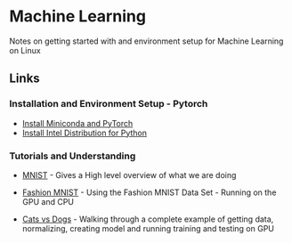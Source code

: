 # Machine Learning

Notes on getting started with and environment setup for Machine Learning on Linux

## Links

### Installation and Environment Setup - Pytorch

* [Install Miniconda and PyTorch](installPyTorch.md)
* [Install Intel Distribution for Python](installIntelPerformanceLibs.md)
  
### Tutorials and Understanding

* [MNIST](tutorial-mnist.md) - Gives a High level overview of what we are doing
  
* [Fashion MNIST](tutorial-fashionmnist.md) - Using the Fashion MNIST Data Set - Running on the GPU and CPU

* [Cats vs Dogs](catvsdog.md) - Walking through a complete example of getting data, normalizing, creating model and running training and testing on GPU
